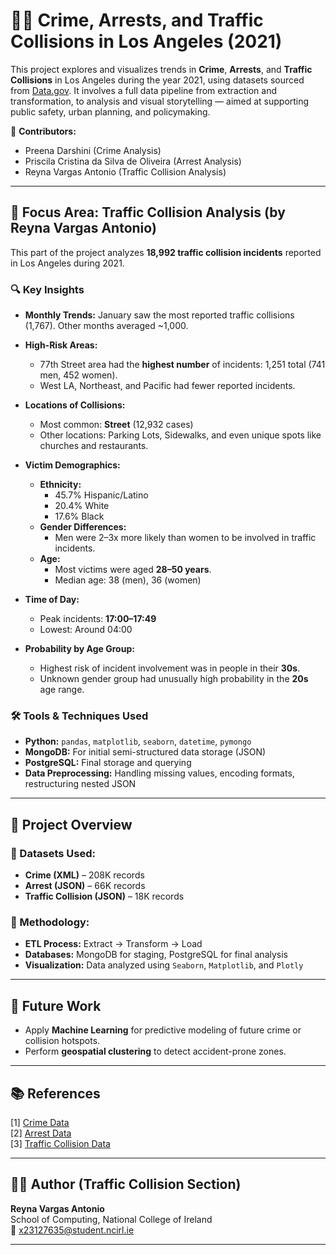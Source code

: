# 🕵️‍♂️ Crime, Arrests, and Traffic Collisions in Los Angeles (2021)

This project explores and visualizes trends in **Crime**, **Arrests**, and **Traffic Collisions** in Los Angeles during the year 2021, using datasets sourced from [Data.gov](https://catalog.data.gov/). It involves a full data pipeline from extraction and transformation, to analysis and visual storytelling — aimed at supporting public safety, urban planning, and policymaking.

👥 **Contributors:**
- Preena Darshini (Crime Analysis)
- Priscila Cristina da Silva de Oliveira (Arrest Analysis)
- Reyna Vargas Antonio (Traffic Collision Analysis)

---

## 🚦 Focus Area: Traffic Collision Analysis (by Reyna Vargas Antonio)

This part of the project analyzes **18,992 traffic collision incidents** reported in Los Angeles during 2021.

### 🔍 Key Insights

- **Monthly Trends:** January saw the most reported traffic collisions (1,767). Other months averaged ~1,000.
- **High-Risk Areas:**  
  - 77th Street area had the **highest number** of incidents: 1,251 total (741 men, 452 women).
  - West LA, Northeast, and Pacific had fewer reported incidents.
- **Locations of Collisions:**
  - Most common: **Street** (12,932 cases)
  - Other locations: Parking Lots, Sidewalks, and even unique spots like churches and restaurants.
- **Victim Demographics:**
  - **Ethnicity:**  
    - 45.7% Hispanic/Latino  
    - 20.4% White  
    - 17.6% Black
  - **Gender Differences:**  
    - Men were 2–3x more likely than women to be involved in traffic incidents.
  - **Age:**  
    - Most victims were aged **28–50 years**.  
    - Median age: 38 (men), 36 (women)

- **Time of Day:**  
  - Peak incidents: **17:00–17:49**  
  - Lowest: Around 04:00
- **Probability by Age Group:**  
  - Highest risk of incident involvement was in people in their **30s**.
  - Unknown gender group had unusually high probability in the **20s** age range.

### 🛠 Tools & Techniques Used
- **Python:** `pandas`, `matplotlib`, `seaborn`, `datetime`, `pymongo`
- **MongoDB:** For initial semi-structured data storage (JSON)
- **PostgreSQL:** Final storage and querying
- **Data Preprocessing:** Handling missing values, encoding formats, restructuring nested JSON

---

## 🧠 Project Overview

### 📂 Datasets Used:
- **Crime (XML)** – 208K records
- **Arrest (JSON)** – 66K records
- **Traffic Collision (JSON)** – 18K records

### 📌 Methodology:
- **ETL Process:** Extract → Transform → Load
- **Databases:** MongoDB for staging, PostgreSQL for final analysis
- **Visualization:** Data analyzed using `Seaborn`, `Matplotlib`, and `Plotly`

---

## 🔮 Future Work
- Apply **Machine Learning** for predictive modeling of future crime or collision hotspots.
- Perform **geospatial clustering** to detect accident-prone zones.

---

## 📚 References
[1] [Crime Data](https://catalog.data.gov/dataset/crime-data-from-2020-to-present)  
[2] [Arrest Data](https://catalog.data.gov/dataset/arrest-data-from-2020-to-present)  
[3] [Traffic Collision Data](https://catalog.data.gov/dataset/traffic-collision-data-from-2010-to-present)

---

## 👩‍💻 Author (Traffic Collision Section)

**Reyna Vargas Antonio**  
School of Computing, National College of Ireland  
📧 x23127635@student.ncirl.ie

---
